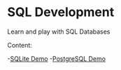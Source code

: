 # SQL Development

Learn and play with SQL Databases

Content:

-[SQLite Demo](SQLite/README.md)
-[PostgreSQL Demo](PostgreSQL/README.md)
